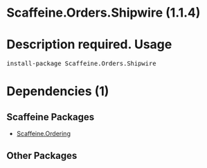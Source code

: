 ﻿Scaffeine.Orders.Shipwire (1.1.4)
======
Description required.
Usage
======
<pre>install-package Scaffeine.Orders.Shipwire</pre>
Dependencies (1)
=====

Scaffeine Packages
------
* [Scaffeine.Ordering](https://github.com/wcpro/Scaffeine/tree/master/src/Scaffeine.Ordering)

Other Packages
------
